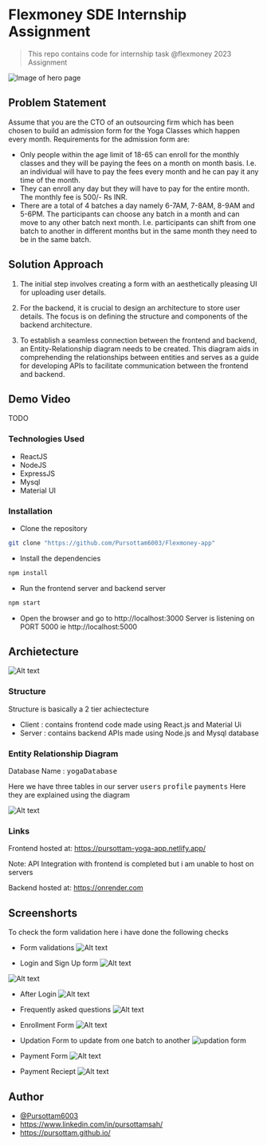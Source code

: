 # Flexmoney SDE Internship Assignment 
> This repo contains code for internship task @flexmoney 2023 Assignment

![Image of hero page](image-1.png)

## Problem Statement 
Assume that you are the CTO of an outsourcing firm which has been chosen to build an
admission form for the Yoga Classes which happen every month.
Requirements for the admission form are:
- Only people within the age limit of 18-65 can enroll for the monthly classes and they will
be paying the fees on a month on month basis. I.e. an individual will have to pay the fees
every month and he can pay it any time of the month.
- They can enroll any day but they will have to pay for the entire month. The monthly fee is
500/- Rs INR.
- There are a total of 4 batches a day namely 6-7AM, 7-8AM, 8-9AM and 5-6PM. The
participants can choose any batch in a month and can move to any other batch next
month. I.e. participants can shift from one batch to another in different months but in the
same month they need to be in the same batch.


## Solution Approach
1. The initial step involves creating a form with an aesthetically pleasing UI for uploading user details.

2. For the backend, it is crucial to design an architecture to store user details. The focus is on defining the structure and components of the backend architecture.

3. To establish a seamless connection between the frontend and backend, an Entity-Relationship diagram needs to be created. This diagram aids in comprehending the relationships between entities and serves as a guide for developing APIs to facilitate communication between the frontend and backend.

## Demo Video 
TODO 


### Technologies Used
* ReactJS
* NodeJS
* ExpressJS
* Mysql 
* Material UI

### Installation
* Clone the repository

```bash
git clone "https://github.com/Pursottam6003/Flexmoney-app"

```
* Install the dependencies

```bash
npm install
```

* Run the frontend server and backend server

```bash
npm start
```
* Open the browser and go to http://localhost:3000 
Server is listening on PORT 5000 ie  http://localhost:5000 

## Archietecture 
![Alt text](image-3.png)
### Structure
Structure is basically a 2 tier achiectecture 
- Client : contains frontend code made using React.js and Material Ui 
- Server : contains backend APIs made using Node.js and Mysql database 

### Entity Relationship Diagram
Database Name : <kbd>yogaDatabase</kdb>

Here we have three tables in our server 
<kbd>users</kbd>  <kbd>profile</kbd>     <kbd>payments</kbd>
Here they are explained using the diagram 

![Alt text](image-4.png)


### Links
Frontend hosted at: https://pursottam-yoga-app.netlify.app/

Note: API Integration with frontend is completed but i am unable to host on servers

Backend hosted at: https://onrender.com 

## Screenshorts 

To check the form validation here i have done the following checks 
* Form validations
![Alt text](image.png)


* Login and Sign Up form 
![Alt text](image-9.png)

![Alt text](image-10.png)

* After Login 
![Alt text](image-6.png)

* Frequently asked questions 
![Alt text](image-7.png)

* Enrollment Form 
![Alt text](image-8.png)

* Updation Form to update from one batch to another 
![updation form](image-5.png)
* Payment Form 
![Alt text](image-11.png)


* Payment Reciept 
![Alt text](image-2.png)
## Author

- [@Pursottam6003](https://www.github.com/Pursottam6003)
- https://www.linkedin.com/in/pursottamsah/
- https://pursottam.github.io/


